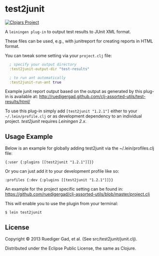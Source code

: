 # test2junit

[![Clojars Project](http://clojars.org/test2junit/latest-version.svg)](http://clojars.org/test2junit)

A `leiningen plug-in` to output test results to JUnit XML format.
  
These files can be used, e.g., with junitreport for creating reports in HTML format.
  
You can tweak some setting via your `project.clj` file:

```clojure
  ; specify your output directory
  :test2junit-output-dir "test-results"

  ; to run ant automatically
  :test2junit-run-ant true
```

Example junit report output based on the output as generated by this plug-in is available at:
http://ruedigergad.github.com/clj-assorted-utils/test-results/html/

To use this plug-in simply add `[test2junit "1.2.1"]` either to your `~/.lein/profile.clj` or as 
development dependency to an individual project. 
_test2junit_ requires _Leiningen 2.x_.

## Usage Example

Below is an example for globally adding test2junit via the ~/.lein/profiles.clj    file:

    {:user {:plugins [[test2junit "1.2.1"]]}}

Or you can just add it to your development profile like so:

    :profiles {:dev {:plugins [[test2junit "1.2.1"]]}}

An example for the project specific setting can be found in:
https://github.com/ruedigergad/clj-assorted-utils/blob/master/project.clj

This will enable you to use the plugin from your terminal:
    
    $ lein test2junit

## License

Copyright © 2013 Ruediger Gad, et al. (See src/test2junit/junit.clj).

Distributed under the Eclipse Public License, the same as Clojure.
